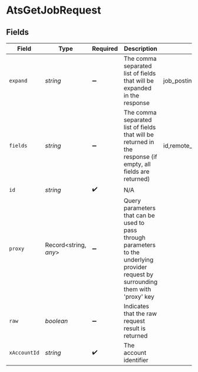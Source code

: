 # AtsGetJobRequest


## Fields

| Field                                                                                                                                                                           | Type                                                                                                                                                                            | Required                                                                                                                                                                        | Description                                                                                                                                                                     | Example                                                                                                                                                                         |
| ------------------------------------------------------------------------------------------------------------------------------------------------------------------------------- | ------------------------------------------------------------------------------------------------------------------------------------------------------------------------------- | ------------------------------------------------------------------------------------------------------------------------------------------------------------------------------- | ------------------------------------------------------------------------------------------------------------------------------------------------------------------------------- | ------------------------------------------------------------------------------------------------------------------------------------------------------------------------------- |
| `expand`                                                                                                                                                                        | *string*                                                                                                                                                                        | :heavy_minus_sign:                                                                                                                                                              | The comma separated list of fields that will be expanded in the response                                                                                                        | job_postings,interview_stages                                                                                                                                                   |
| `fields`                                                                                                                                                                        | *string*                                                                                                                                                                        | :heavy_minus_sign:                                                                                                                                                              | The comma separated list of fields that will be returned in the response (if empty, all fields are returned)                                                                    | id,remote_id,code,title,status,job_status,department_ids,remote_department_ids,location_ids,remote_location_ids,hiring_team,interview_stages,confidential,created_at,updated_at |
| `id`                                                                                                                                                                            | *string*                                                                                                                                                                        | :heavy_check_mark:                                                                                                                                                              | N/A                                                                                                                                                                             |                                                                                                                                                                                 |
| `proxy`                                                                                                                                                                         | Record<string, *any*>                                                                                                                                                           | :heavy_minus_sign:                                                                                                                                                              | Query parameters that can be used to pass through parameters to the underlying provider request by surrounding them with 'proxy' key                                            |                                                                                                                                                                                 |
| `raw`                                                                                                                                                                           | *boolean*                                                                                                                                                                       | :heavy_minus_sign:                                                                                                                                                              | Indicates that the raw request result is returned                                                                                                                               |                                                                                                                                                                                 |
| `xAccountId`                                                                                                                                                                    | *string*                                                                                                                                                                        | :heavy_check_mark:                                                                                                                                                              | The account identifier                                                                                                                                                          |                                                                                                                                                                                 |